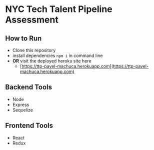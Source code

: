 # NYC Tech Talent Pipeline Assessment

## How to Run

* Clone this repository
* install dependencies `npm i` in command line
* **OR** visit the deployed heroku site here
  * [https://ttp-pavel-machuca.herokuapp.com](https://ttp-pavel-machuca.herokuapp.com)

## Backend Tools

* Node
* Express
* Sequelize

## Frontend Tools

* React
* Redux

